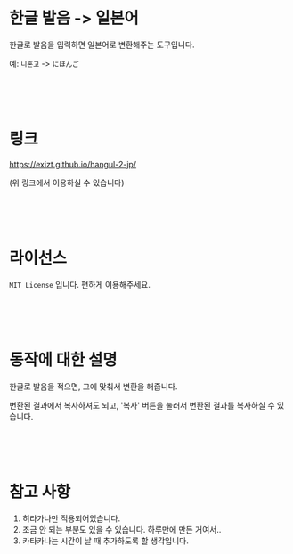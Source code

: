 # 한글 발음 -> 일본어
한글로 발음을 입력하면 일본어로 변환해주는 도구입니다. 

예: `니혼고` -> `にほんご`

<br><br><br>

# 링크

https://exizt.github.io/hangul-2-jp/

(위 링크에서 이용하실 수 있습니다)


<br><br><br>

# 라이선스 
`MIT License` 입니다. 편하게 이용해주세요.

<br><br><br>


# 동작에 대한 설명

한글로 발음을 적으면, 그에 맞춰서 변환을 해줍니다. 

변환된 결과에서 복사하셔도 되고, '복사' 버튼을 눌러서 변환된 결과를 복사하실 수 있습니다. 

<br><br><br>


# 참고 사항
1. 히라가나만 적용되어있습니다. 
2. 조금 안 되는 부분도 있을 수 있습니다. 하루만에 만든 거여서..
3. 카타카나는 시간이 날 때 추가하도록 할 생각입니다.